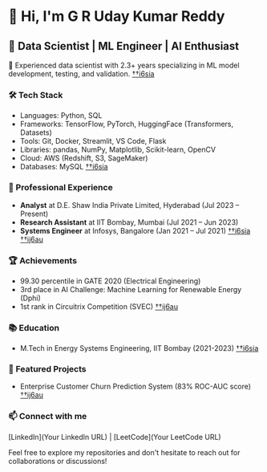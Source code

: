 # 👋 Hi, I'm G R Uday Kumar Reddy

## 🚀 Data Scientist | ML Engineer | AI Enthusiast

🔬 Experienced data scientist with 2.3+ years specializing in ML model development, testing, and validation. [††i6sia](#††i6sia)

### 🛠️ Tech Stack
- Languages: Python, SQL
- Frameworks: TensorFlow, PyTorch, HuggingFace (Transformers, Datasets)
- Tools: Git, Docker, Streamlit, VS Code, Flask
- Libraries: pandas, NumPy, Matplotlib, Scikit-learn, OpenCV
- Cloud: AWS (Redshift, S3, SageMaker)
- Databases: MySQL [††i6sia](#††i6sia)

### 🏢 Professional Experience
- **Analyst** at D.E. Shaw India Private Limited, Hyderabad (Jul 2023 – Present)
- **Research Assistant** at IIT Bombay, Mumbai (Jul 2021 – Jun 2023)
- **Systems Engineer** at Infosys, Bangalore (Jan 2021 – Jul 2021) [††i6sia](#††i6sia) [††ij6au](#††ij6au)

### 🏆 Achievements
- 99.30 percentile in GATE 2020 (Electrical Engineering)
- 3rd place in AI Challenge: Machine Learning for Renewable Energy (Dphi)
- 1st rank in Circuitrix Competition (SVEC) [††ij6au](#††ij6au)

### 📚 Education
- M.Tech in Energy Systems Engineering, IIT Bombay (2021-2023) [††i6sia](#††i6sia)

### 🌟 Featured Projects
- Enterprise Customer Churn Prediction System (83% ROC-AUC score) [††ij6au](#††ij6au)

### 📫 Connect with me
[LinkedIn](Your LinkedIn URL) | [LeetCode](Your LeetCode URL)

Feel free to explore my repositories and don't hesitate to reach out for collaborations or discussions!
